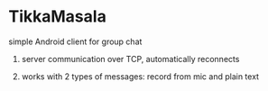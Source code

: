 # TikkaMasala
simple Android client for group chat

1. server communication over TCP, automatically reconnects

2. works with 2 types of messages: record from mic and plain text
